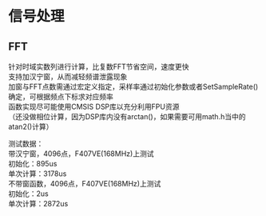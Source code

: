 # 信号处理

## FFT
针对时域实数列进行计算，比复数FFT节省空间，速度更快  
支持加汉宁窗，从而减轻频谱泄露现象  
加窗与FFT点数需通过宏定义指定，采样率通过初始化参数或者SetSampleRate()确定，可根据频点下标求对应频率  
函数实现尽可能使用CMSIS DSP库以充分利用FPU资源  
（还没做相位计算，因为DSP库内没有arctan()，如果需要可用math.h当中的atan2()计算）  

测试数据：  
带汉宁窗，4096点，F407VE(168MHz)上测试  
初始化：895us  
单次计算：3178us  
不带窗函数，4096点，F407VE(168MHz)上测试  
初始化：2us  
单次计算：2872us  